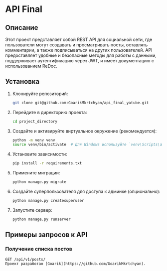 # API Final

## Описание

Этот проект представляет собой REST API для социальной сети, где пользователи могут создавать и просматривать посты, оставлять комментарии, а также подписываться на других пользователей. API предоставляет удобные и безопасные методы для работы с данными, поддерживает аутентификацию через JWT, и имеет документацию с использованием ReDoc.

## Установка
1. Клонируйте репозиторий:
    ```sh
    git clone git@github.com:GoarikMkrtchyan/api_final_yatube.git
    ```
2. Перейдите в директорию проекта:
    ```sh
    cd project_directory
    ```
3. Создайте и активируйте виртуальное окружение (рекомендуется):
    ```sh
    python -m venv venv
    source venv/bin/activate  # Для Windows используйте `venv\Scripts\activate`
    ```
4. Установите зависимости:
    ```sh
    pip install -r requirements.txt
    ```
5. Примените миграции:
    ```sh
    python manage.py migrate
    ```
6. Создайте суперпользователя для доступа к админке (опционально):
    ```sh
    python manage.py createsuperuser
    ```
7. Запустите сервер:
    ```sh
    python manage.py runserver
    ```
## Примеры запросов к API

### Получение списка постов

```http
GET /api/v1/posts/
Проект разработан [Goarik](https://github.com/GoarikMkrtchyan).